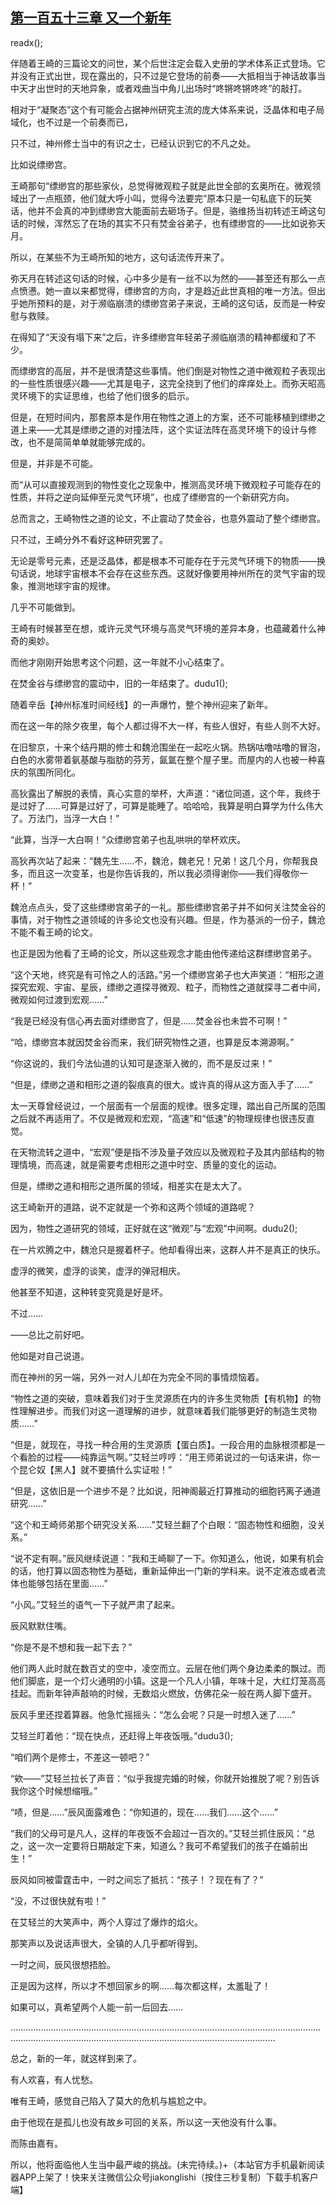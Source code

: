 ## [第一百五十三章 又一个新年](https://www.xxbiquge.com/11_11207/9137485.html)
readx();

  伴随着王崎的三篇论文的问世，某个后世注定会载入史册的学术体系正式登场。它并没有正式出世，现在露出的，只不过是它登场的前奏——大抵相当于神话故事当中天才出世时的天地异象，或者戏曲当中角儿出场时“咚锵咚锵咚咚”的敲打。

  相对于“凝聚态”这个有可能会占据神州研究主流的庞大体系来说，泛晶体和电子局域化，也不过是一个前奏而已，

  只不过，神州修士当中的有识之士，已经认识到它的不凡之处。

  比如说缥缈宫。

  王崎那句“缥缈宫的那些家伙，总觉得微观粒子就是此世全部的玄奥所在。微观领域出了一点瓶颈，他们就大呼小叫，觉得今法要完”原本只是一句私底下的玩笑话，他并不会真的冲到缥缈宫大能面前去砸场子。但是，骆维扬当初转述王崎这句话的时候，浑然忘了在场的其实不只有焚金谷弟子，也有缥缈宫的——比如说弥天月。

  所以，在某些不为王崎所知的地方，这句话流传开来了。

  弥天月在转述这句话的时候，心中多少是有一丝不以为然的——甚至还有那么一点点愤懑。她一直以来都觉得，缥缈宫的方向，才是趋近此世真相的唯一方法。但出乎她所预料的是，对于濒临崩溃的缥缈宫弟子来说，王崎的这句话，反而是一种安慰与救赎。

  在得知了“天没有塌下来”之后，许多缥缈宫年轻弟子濒临崩溃的精神都缓和了不少。

  而缥缈宫的高层，并不是很清楚这些事情。他们倒是对物性之道中微观粒子表现出的一些性质很感兴趣——尤其是电子，这完全挠到了他们的痒痒处上。而弥天昭高灵环境下的实证思维，也给了他们很多的启示。

  但是，在短时间内，那套原本是作用在物性之道上的方案，还不可能移植到缥缈之道上来——尤其是缥缈之道的对撞法阵，这个实证法阵在高灵环境下的设计与修改，也不是简简单单就能够完成的。

  但是，并非是不可能。

  而“从可以直接观测到的物性变化之现象中，推测高灵环境下微观粒子可能存在的性质，并将之逆向延伸至元灵气环境”，也成了缥缈宫的一个新研究方向。

  总而言之，王崎物性之道的论文，不止震动了焚金谷，也意外震动了整个缥缈宫。

  只不过，王崎分外不看好这种研究罢了。

  无论是零号元素，还是泛晶体，都是根本不可能存在于元灵气环境下的物质——换句话说，地球宇宙根本不会存在这些东西。这就好像要用神州所在的灵气宇宙的现象，推测地球宇宙的规律。

  几乎不可能做到。

  王崎有时候甚至在想，或许元灵气环境与高灵气环境的差异本身，也蕴藏着什么神奇的奥妙。

  而他才刚刚开始思考这个问题，这一年就不小心结束了。

  在焚金谷与缥缈宫的震动中，旧的一年结束了。dudu1();

  随着辛岳【神州标准时间经线】的一声爆竹，整个神州迎来了新年。

  而在这一年的除夕夜里，每个人都过得不大一样，有些人很好，有些人则不大好。

  在旧黎京，十来个结丹期的修士和魏沧围坐在一起吃火锅。热锅咕噜咕噜的冒泡，白色的水雾带着氨基酸与脂肪的芬芳，氤氲在整个屋子里。而屋内的人也被一种喜庆的氛围所同化。

  高狄露出了解脱的表情，真心实意的举杯，大声道：“诸位同道，这个年，我终于是过好了……可算是过好了，可算是能睡了。哈哈哈，我算是明白算学为什么伟大了。万法门，当浮一大白！”

  “此算，当浮一大白啊！”众缥缈宫弟子也乱哄哄的举杯欢庆。

  高狄再次站了起来：“魏先生……不，魏沧，魏老兄！兄弟！这几个月，你帮我良多，而且这一次变革，也是你告诉我的，所以我必须得谢你——我们得敬你一杯！”

  魏沧点点头，受了这些缥缈宫弟子的一礼。那些缥缈宫弟子并不如何关注焚金谷的事情，对于物性之道领域的许多论文也没有兴趣。但是，作为基派的一份子，魏沧不能不看王崎的论文。

  也正是因为他看了王崎的论文，所以这些观念才能由他传递给这群缥缈宫弟子。

  “这个天地，终究是有可怜之人的活路。”另一个缥缈宫弟子也大声笑道：“相形之道探究宏观、宇宙、星辰，缥缈之道探寻微观、粒子，而物性之道就探寻二者中间，微观如何过渡到宏观……”

  “我是已经没有信心再去面对缥缈宫了，但是……焚金谷也未尝不可啊！”

  “哈，缥缈宫本就因焚金谷而来，我们研究物性之道，也算是反本溯源啊。”

  “你这说的，我们今法仙道的认知可是逐渐入微的，而不是反过来！”

  “但是，缥缈之道和相形之道的裂痕真的很大。或许真的得从这方面入手了……”

  太一天尊曾经说过，一个层面有一个层面的规律。很多定理，踏出自己所属的范围之后就不再适用了。不仅是微观和宏观，“高速”和“低速”的物理规律也很违反直觉。

  在天物流转之道中，“宏观”便是指不涉及量子效应以及微观粒子及其内部结构的物理情境，而高速，就是需要考虑相形之道中时空、质量的变化的运动。

  但是，缥缈之道和相形之道所属的领域，相差实在是太大了。

  这王崎新开的道路，说不定就是一个弥和这两个领域的道路呢？

  因为，物性之道研究的领域，正好就在这“微观”与“宏观”中间啊。dudu2();

  在一片欢腾之中，魏沧只是握着杯子。他却看得出来，这群人并不是真正的快乐。

  虚浮的微笑，虚浮的谈笑，虚浮的弹冠相庆。

  他甚至不知道，这种转变究竟是好是坏。

  不过……

  ——总比之前好吧。

  他如是对自己说道。

  而在神州的另一端，另外一对人儿却在为完全不同的事情烦恼着。

  “物性之道的突破，意味着我们对于生灵源质在内的许多生灵物质【有机物】的物性理解进步。而我们对这一道理解的进步，就意味着我们能够更好的制造生灵物质……”

  “但是，就现在，寻找一种合用的生灵源质【蛋白质】。一段合用的血脉根须都是一个看脸的过程——纯靠运气啊。”艾轻兰哼哼：“用王师弟说过的一句话来讲，你一个昆仑奴【黑人】就不要搞什么实证啦！”

  “但是，这依旧是一个进步不是？比如说，阳神阁最近打算推动的细胞钙离子通道研究……”

  “这个和王崎师弟那个研究没关系……”艾轻兰翻了个白眼：“固态物性和细胞，没关系。”

  “说不定有啊。”辰风继续说道：“我和王崎聊了一下。你知道么，他说，如果有机会的话，他打算以固态物性为基础，重新延伸出一门新的学科来。说不定液态或者流体也能够包括在里面……”

  “小风。”艾轻兰的语气一下子就严肃了起来。

  辰风默默住嘴。

  “你是不是不想和我一起下去？”

  他们两人此时就在数百丈的空中，凌空而立。云层在他们两个身边柔柔的飘过。而他们脚底，是一个灯火通明的小镇。这是一个凡人小镇，年味十足，大红灯笼高高挂起。而新年钟声敲响的时候，无数焰火燃放，仿佛花朵一般在两人脚下盛开。

  辰风手里还捏着算器。他急忙摇摇头：“怎么会呢？只是一时想入迷了……”

  艾轻兰盯着他：“现在快点，还赶得上年夜饭哦。”dudu3();

  “咱们两个是修士，不差这一顿吧？”

  “欸——”艾轻兰拉长了声音：“似乎我提完婚的时候，你就开始推脱了呢？别告诉我你这个时候想缩哦。”

  “啧，但是……”辰风面露难色：“你知道的，现在……我们……这个……”

  “我们的父母可是凡人，这样的年夜饭不会超过一百次的。”艾轻兰抓住辰风：“总之，这一次一定要将日期敲定下来，知道么？我可不希望我们的孩子在婚前出生！”

  辰风如同被雷霆击中，一时之间忘了抵抗：“孩子！？现在有了？”

  “没，不过很快就有啦！”

  在艾轻兰的大笑声中，两个人穿过了爆炸的焰火。

  那笑声以及说话声很大，全镇的人几乎都听得到。

  一时之间，辰风很想捂脸。

  正是因为这样，所以才不想回家乡的啊……每次都这样，太羞耻了！

  如果可以，真希望两个人能一前一后回去……

  …………………………………………………………………………………………………………………………………………………………………………………………………………

  总之，新的一年，就这样到来了。

  有人欢喜，有人忧愁。

  唯有王崎，感觉自己陷入了莫大的危机与尴尬之中。

  由于他现在是孤儿也没有故乡可回的关系，所以这一天他没有什么事。

  而陈由嘉有。

  所以，他将面临他人生当中最严峻的挑战。(未完待续。)\+（本站官方手机最新阅读器APP上架了！快来关注微信公众号jiakonglishi（按住三秒复制）下载手机客户端】
